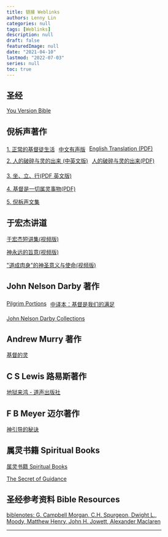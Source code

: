 ```yaml
---
title: 链接 Weblinks
authors: Lenny Lin
categories: null
tags: [Weblinks]
description: null
draft: false
featuredImage: null
date: "2021-04-10"
lastmod: "2022-07-03"
series: null
toc: true
---
```


<!--more-->

## 圣经
<a href = "https://www.bible.com/" target="_blank" rel="noopener noreferrer">You Version Bible</a>


## 倪柝声著作

<div class="row">
  <div class="column">
  <a href = "http://mswe1.org/reading/book/2019" target="_blank" rel="noopener noreferrer">1. 正常的基督徒生活</a>
  </div>
  <div class="column">
  <a href = "https://www.youtube.com/playlist?list=PLqXK4CXm6Oq_SJlgexwZLpFTjgvJ4Wnar" target="_blank" rel="noopener noreferrer">中文有声版</a>
  </div>  
  <div class="column">
  <a href = "https://www.tochrist.org/Doc/Books/Watchman%20Nee/The%20Normal%20Christian%20Life.pdf" target="_blank" rel="noopener noreferrer">English Translation (PDF)</a>
  </div>
</div> 

  
<div class="row">
  <div class="column">
  <a href = "http://churchinmarlboro.org/christdigest/NiTuoSheng/Brokenindex.html" target="_blank" rel="noopener noreferrer">2. 人的破碎与灵的出来 (中英文版)</a>
  </div>
  <div class="column">
  <a href = "https://www.tochrist.org/Doc/Books/Watchman%20Nee/rdpsyldcl-S.pdf" target="_blank" rel="noopener noreferrer">人的破碎与灵的出来(PDF)</a>
  </div>
</div>

<a href = "http://ccbiblestudy.net/New%20Testament/49Eph/49Ephesians-E/490002%E3%80%8ASit,%20Walk,%20Stand%E3%80%8B(Watchman%20Nee).pdf" target="_blank" rel="noopener noreferrer">3. 坐、立、行(PDF 英文版)</a>

<a href = "https://www.tochrist.org/Doc/Books/Watchman%20Nee/jdsyqslsw-S.pdf" target="_blank" rel="noopener noreferrer">4. 基督是一切属灵事物(PDF)</a>

<a href = "http://reading.zhudehuifu.com/nee/" target="_blank" rel="noopener noreferrer">5. 倪柝声文集</a>

## 于宏杰讲道

<a href = "https://www.youtube.com/playlist?list=PLylwH8pQoNuGJ-RH6uAcmXPsZWdMrdYYu" target="_blank" rel="noopener noreferrer">于宏杰短讲集(视频版)</a>

<a href = "https://www.youtube.com/playlist?list=PLylwH8pQoNuGOBpBhHTvQVENfWGzyW_qP" target="_blank" rel="noopener noreferrer">神永远的旨意(视频版)</a>

<a href = "https://www.youtube.com/playlist?list=PLylwH8pQoNuEtMMDgQANclRVTtXR23d_c" target="_blank" rel="noopener noreferrer">"道成肉身"的神圣意义与使命(视频版)</a>

## John Nelson Darby 著作

<div class="row">
  <div class="column">
  <a href = "http://www.sedin.org/portions/p00eng.html" target="_blank" rel="noopener noreferrer">Pilgrim Portions</a>
  </div>
  <div class="column">
  <a href = "http://www.ccdigest.net/book/Darby/darby01.htm" target="_blank" rel="noopener noreferrer">中译本：基督是我们的满足</a>
  </div>
</div> 


<a href = "https://bibletruthpublishers.com/john-nelson-darby-jnd-collections/lucl13" target="_blank" rel="noopener noreferrer">John Nelson Darby Collections</a>


## Andrew Murry 著作
<a href = "http://www.bodani.cn/article/?bk=100739#107002&6" target="_blank" rel="noopener noreferrer">基督的灵</a>


## C S Lewis 路易斯著作
<a href = "https://wellsofgrace.com/books/spiritual/letters/index.htm" target="_blank" rel="noopener noreferrer">地狱来鸿 - 道声出版社</a>

## F B Meyer 迈尔著作
<a href = "https://wellsofgrace.com/messages/meyer/guide/index.html" target="_blank" rel="noopener noreferrer">神引导的秘诀</a>

## 属灵书籍 Spiritual Books
<a href = "https://wellsofgrace.com/books/book_index.htm" target="_blank" rel="noopener noreferrer">属灵书籍 Spiritual Books</a>

<a href = "https://chalkermen.files.wordpress.com/2015/01/f-b-meyer-the-secret-of-guidance.pdf" target="_blank" rel="noopener noreferrer">The Secret of Guidance</a>

## 圣经参考资料 Bible Resources
<a href = "https://biblenotes.online/resources/contents.htm" target="_blank" rel="noopener noreferrer">biblenotes: G. Campbell Morgan, C.H. Spurgeon, Dwight L., Moody, Matthew Henry, John H. Jowett, Alexander Maclaren</a>

---
<style type = "text/css">
/* image and text side-by-side */
* {
  box-sizing: border-box;
}

.row {
  margin-left:-5px;
  margin-right:-5px;
}
  
.column {
  float: left;
  padding: 5px; /* space between two tables*/
}

/* Clearfix (clear floats) */
.row::after {
  content: "";
  clear: both;
  display: table;
}

/* end of the setting for two tables side-by-side */
</style>
